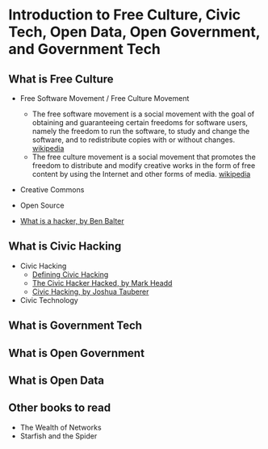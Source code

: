 # Introduction to Free Culture, Civic Tech, Open Data, Open Government, and Government Tech

## What is Free Culture

* Free Software Movement / Free Culture Movement 
  - The free software movement is a social movement with the goal of obtaining and guaranteeing certain freedoms for software users, namely the freedom to run the software, to study and change the software, and to redistribute copies with or without changes. [wikipedia](https://en.wikipedia.org/wiki/Free_software_movement)
  - The free culture movement is a social movement that promotes the freedom to distribute and modify creative works in the form of free content by using the Internet and other forms of media. [wikipedia](https://en.wikipedia.org/wiki/Free_culture_movement)

* Creative Commons 
* Open Source 
* [What is a hacker, by Ben Balter](http://ben.balter.com/2013/02/16/what-is-a-hacker/)


## What is Civic Hacking 

* Civic Hacking 
  - [Defining Civic Hacking](http://www.codeforamerica.org/blog/2013/06/07/defining-civic-hacking/)
  - [The Civic Hacker Hacked, by Mark Headd](http://civichall.org/civicist/the-civic-hacker-hacked/)
  - [Civic Hacking, by Joshua Tauberer](https://opengovdata.io/2014/civic-hacking/)
* Civic Technology


## What is Government Tech

## What is Open Government 

## What is Open Data


## Other books to read 

  - The Wealth of Networks
  - Starfish and the Spider 
